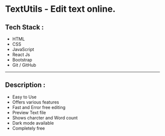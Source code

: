 # TextUtils - Edit text online.
## **Tech Stack** : 
* HTML
* CSS
* JavaScript
* React Js
* Bootstrap
* Git / GitHub
___
## **Description** : 
* Easy to Use
* Offers various features
* Fast and Error free editing
* Preview Text file
* Shows charcter and Word count
* Dark mode available
* Completely free
